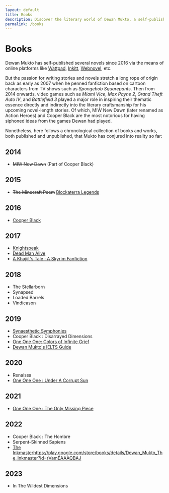```yaml
---
layout: default
title: Books
description: Discover the literary world of Dewan Mukto, a self-published author whose passion for writing extends back to 2007. With over a dozen works to his name, Mukto's writing promises to captivate and transport you to new dimensions.
permalink: /books
---
```


Books
=====

Dewan Mukto has self-published several novels since 2016 via the means of online platforms like [Wattpad](https://wattpad.com/user/d1stil), [Inkitt](https://inkitt.com/dewanmukto), [Webnovel](https://www.webnovel.com/profile/4322246237), etc.

But the passion for writing stories and novels stretch a long rope of origin back as early as 2007 when he penned fanfiction based on cartoon characters from TV shows such as *Spongebob Squarepants*. Then from 2014 onwards, video games such as *Miami Vice*, *Max Payne 2*, *Grand Theft Auto IV*, and *Battlefield 3* played a major role in inspiring their thematic essence directly and indirectly into the literary craftsmanship for his upcoming novel-length stories. Of which, MIW New Dawn (later renamed as Action Heroes) and Cooper Black are the most notorious for having siphoned ideas from the games Dewan had played.

Nonetheless, here follows a chronological collection of books and works, both published and unpublished, that Mukto has conjured into reality so far:

2014
----

-   ~~MIW New Dawn~~ (Part of Cooper Black)

2015
----

-   ~~The Minecraft Poem~~ [Blockaterra Legends](https://www.webnovel.com/book/blockaterra-legends-a-minecraft-fanfiction_26129572006363905 "Blockaterra Legends")

2016
----

-   [Cooper Black](https://play.google.com/store/books/details/Dewan_Mukto_Cooper_Black_Classic_Edition_2016?id=blWIEAAAQBAJ)

2017
----

-   [Knightspeak](https://play.google.com/store/books/details/Dewan_Mukto_Knightspeak?id=ji_WEAAAQBAJ)
-   [Dead Man Alive](https://play.google.com/store/books/details/Dewan_Mukto_Dead_Man_Alive?id=wi_WEAAAQBAJ)
-   [A Khajiit's Tale : A Skyrim Fanfiction](https://play.google.com/store/books/details/Dewan_Mukto_A_Khajiit_s_Tale?id=yyGIEAAAQBAJ)

2018
----

-   The Stellarborn
-   Synapsed
-   Loaded Barrels
-   Vindicason


2019
----

-   [Synaesthetic Symphonies](https://play.google.com/store/books/details/Dewan_Mukto_Synaesthetic_Symphonies?id=-5bTEAAAQBAJ)
-   Cooper Black : Disarrayed Dimensions
-   [One One One: Colors of Infinite Grief](https://play.google.com/store/books/details/Dewan_Mukto_Colors_Of_Infinite_Grief?id=uz3WEAAAQBAJ)
-   [Dewan Mukto's IELTS Guide](https://play.google.com/store/books/details/Dewan_Mukto_Dewan_Mukto_s_IELTS_Guide?id=yi7WEAAAQBAJ)

2020
----

-   Renaissa
-   [One One One : Under A Corrupt Sun](https://play.google.com/store/books/details/Dewan_Mukto_Under_A_Corrupt_Sun?id=-zLWEAAAQBAJ)

2021
----

-   [One One One : The Only Missing Piece](https://play.google.com/store/books/details/Dewan_Mukto_The_Only_Missing_Piece?id=jT3WEAAAQBAJ)

2022
----

-   Cooper Black : The Hombre
-   Serpent-Skinned Sapiens
-   [The Inkmaster](https://play.google.com/store/books/details/Dewan_Mukto_The_Inkmaster?id=rVamEAAAQBAJ)https://play.google.com/store/books/details/Dewan_Mukto_The_Inkmaster?id=rVamEAAAQBAJ

2023
----

-   In The Wildest Dimensions

